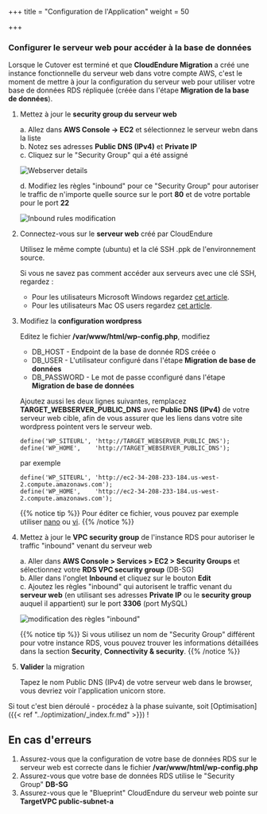 +++
title = "Configuration de l'Application"
weight = 50

+++

### Configurer le serveur web pour accéder à la base de données

Lorsque le Cutover est terminé et que **CloudEndure Migration** a créé une instance fonctionnelle du serveur web dans votre compte AWS, c'est le moment de mettre à jour la configuration du serveur web pour utiliser votre base de données RDS répliquée (créée dans l'étape **Migration de la base de données**).


1. Mettez à jour le **security group du serveur web**

    a. Allez dans **AWS Console -> EC2** et sélectionnez le serveur webn dans la liste   
    b. Notez ses adresses **Public DNS (IPv4)** et **Private IP**  
    c. Cliquez sur le "Security Group" qui a été assigné  

    ![Webserver details](/ce/webserver_details.png)

    d. Modifiez les règles "inbound" pour ce "Security Group" pour autoriser le traffic de n'importe quelle source sur le port **80** et de votre portable pour le port **22**     

    ![Inbound rules modification](/ce/edit_webserver_inbound_rules.png)

2. Connectez-vous sur le **serveur web** créé par CloudEndure  

    Utilisez le même compte (ubuntu) et la clé SSH .ppk de l'environnement source.

    Si vous ne savez pas comment accéder aux serveurs avec une clé SSH, regardez :
    - Pour les utilisateurs Microsoft Windows regardez <a href="https://docs.aws.amazon.com/AWSEC2/latest/UserGuide/putty.html" target="_blank">cet article</a>.  
    - Pour les utilisateurs Mac OS users regardez <a href="https://docs.aws.amazon.com/quickstarts/latest/vmlaunch/step-2-connect-to-instance.html#sshclient" target="_blank">cet article</a>.

3. Modifiez la **configuration wordpress**

    Editez le fichier **/var/www/html/wp-config.php**, modifiez
    - DB_HOST - Endpoint de la base de donnée RDS créée o
    - DB_USER - L'utilisateur configuré dans l'étape  **Migration de base de données**
    - DB_PASSWORD - Le mot de passe cconfiguré dans l'étape  **Migration de base de données**
    
    Ajoutez aussi les deux lignes suivantes, remplacez **TARGET_WEBSERVER_PUBLIC_DNS** avec **Public DNS (IPv4)** de votre serveur web cible, afin de vous assurer que les liens dans votre site wordpress pointent vers le serveur web. 
              
    ```
    define('WP_SITEURL', 'http://TARGET_WEBSERVER_PUBLIC_DNS');        
    define('WP_HOME',    'http://TARGET_WEBSERVER_PUBLIC_DNS');
    ```
    
    par exemple
    ```
    define('WP_SITEURL', 'http://ec2-34-208-233-184.us-west-2.compute.amazonaws.com');
    define('WP_HOME',    'http://ec2-34-208-233-184.us-west-2.compute.amazonaws.com');
   ```

    {{% notice tip %}}
Pour éditer ce fichier, vous pouvez par exemple utiliser <a href="https://www.howtoforge.com/linux-nano-command/" target="_blank">nano</a> ou <a href="https://www.washington.edu/computing/unix/vi.html" target="_blank">vi</a>.
{{% /notice %}}     

4. Mettez à jour le **VPC security group** de l'instance RDS pour autoriser le traffic "inbound" venant du serveur web

    a. Aller dans **AWS Console > Services > EC2 > Security Groups** et sélectionnez votre **RDS VPC security group** (DB-SG)  
    b. Aller dans l'onglet **Inbound** et cliquez sur le bouton **Edit**  
    c. Ajoutez les règles "inbound" qui autorisent le traffic venant du **serveur web** (en utilisant ses adresses **Private IP** ou le **security group** auquel il appartient) sur le port **3306** (port MySQL)
    
    ![modification des règles "inbound"](/ce/database_update_security_group.png)

    {{% notice tip %}}
Si vous utilisez un nom de  "Security Group" différent pour votre instance RDS, vous pouvez trouver les informations détaillées dans la section **Security**, **Connectivity & security**.
{{% /notice %}}     
    

1. **Valider** la migration

    Tapez le nom Public DNS (IPv4) de votre serveur web dans le browser, vous devriez voir l'application  unicorn store.

Si tout c'est bien déroulé - procédez à la phase suivante, soit [Optimisation]({{< ref "../optimization/_index.fr.md" >}}) !

## En cas d'erreurs

1. Assurez-vous que la configuration de votre base de données RDS sur le serveur web est correcte dans le fichier **/var/www/html/wp-config.php**
2. Assurez-vous que votre base de données RDS utilise le "Security Group" **DB-SG**
3. Assurez-vous que le "Blueprint" CloudEndure du serveur web pointe sur **TargetVPC public-subnet-a**
